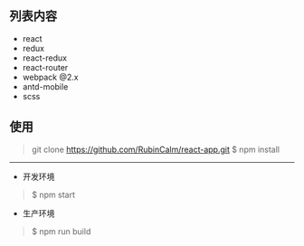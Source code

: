 
## 列表内容
- react
- redux
- react-redux
- react-router
- webpack @2.x
- antd-mobile
- scss

## 使用
> git clone https://github.com/RubinCalm/react-app.git
> $ npm install
---
-  开发环境
> $ npm start
- 生产环境
> $ npm run build

